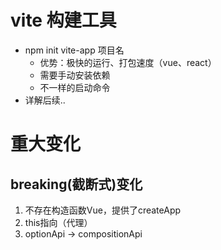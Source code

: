 # vite 构建工具

- npm init vite-app 项目名
  - 优势：极快的运行、打包速度（vue、react）
  - 需要手动安装依赖
  - 不一样的启动命令
- 详解后续..

# 重大变化

## breaking(截断式)变化

1. 不存在构造函数Vue，提供了createApp
2. this指向（代理）
3. optionApi -> compositionApi